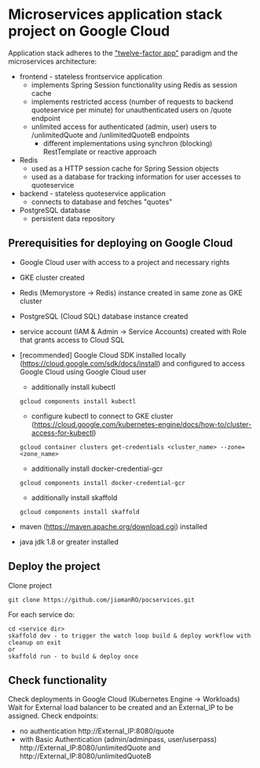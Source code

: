 # Microservices application stack project on Google Cloud
Application stack adheres to the ["twelve-factor app"](https://12factor.net/) paradigm and the microservices architecture:
- frontend - stateless frontservice application
  - implements Spring Session functionality using Redis as session cache
  - implements restricted access (number of requests to backend quoteservice per minute) for unauthenticated users on /quote endpoint
  - unlimited access for authenticated (admin, user) users to /unlimitedQuote and /unlimitedQuoteB endpoints
    - different implementations using synchron (blocking) RestTemplate or reactive approach
- Redis
  - used as a HTTP session cache for Spring Session objects
  - used as a database for tracking information for user accesses to quoteservice
- backend - stateless quoteservice application
  - connects to database and fetches "quotes"
- PostgreSQL database
  - persistent data repository
  
## Prerequisities for deploying on Google Cloud
- Google Cloud user with access to a project and necessary rights
- GKE cluster created
- Redis (Memorystore -> Redis) instance created in same zone as GKE cluster
- PostgreSQL (Cloud SQL) database instance created
- service account (IAM & Admin -> Service Accounts) created with Role that grants access to Cloud SQL
- [recommended] Google Cloud SDK installed locally (https://cloud.google.com/sdk/docs/install) and configured to access Google Cloud using Google Cloud user
  
  - additionally install kubectl
  ```
  gcloud components install kubectl
  ```
  - configure kubectl to connect to GKE cluster (https://cloud.google.com/kubernetes-engine/docs/how-to/cluster-access-for-kubectl)
  ```
  gcloud container clusters get-credentials <cluster_name> --zone=<zone_name>
  ```
  - additionally install docker-credential-gcr
  ```
  gcloud components install docker-credential-gcr
  ```
  - additionally install skaffold
  ```
  gcloud components install skaffold
  ```
- maven (https://maven.apache.org/download.cgi) installed
- java jdk 1.8 or greater installed
  
## Deploy the project
Clone project
```
git clone https://github.com/jiomanRO/pocservices.git
```
For each service do:
```
cd <service dir>
skaffold dev - to trigger the watch loop build & deploy workflow with cleanup on exit
or
skaffold run - to build & deploy once
```

## Check functionality
Check deployments in Google Cloud (Kubernetes Engine -> Workloads)
Wait for External load balancer to be created and an External_IP to be assigned.
Check endpoints:
- no authentication http://External_IP:8080/quote
- with Basic Authentication (admin/adminpass, user/userpass) http://External_IP:8080/unlimitedQuote and http://External_IP:8080/unlimitedQuoteB 

